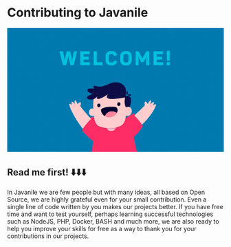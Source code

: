 # Contributing to Javanile

![Welcome!](.github/assets/welcome.gif)

## Read me first! ⬇️⬇️⬇️ 

In Javanile we are few people but with many ideas, all based on Open Source, we are highly grateful even for your small contribution. Even a single line of code written by you makes our projects better. If you have free time and want to test yourself, perhaps learning successful technologies such as NodeJS, PHP, Docker, BASH and much more, we are also ready to help you improve your skills for free as a way to thank you for your contributions in our projects.

